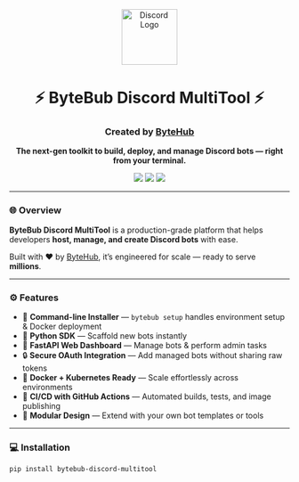 <div align="center">
  <img src="https://cdn.jsdelivr.net/gh/simple-icons/simple-icons/icons/discord.svg" width="100" alt="Discord Logo"/>
  <h1>⚡ ByteBub Discord MultiTool ⚡</h1>
  <h3>Created by <a href="https://github.com/ByteHub">ByteHub</a></h3>
  <p>
    <strong>The next-gen toolkit to build, deploy, and manage Discord bots — right from your terminal.</strong>
  </p>
  <a href="https://pypi.org/project/bytebub-discord-multitool/"><img src="https://img.shields.io/pypi/v/bytebub-discord-multitool?color=red&style=for-the-badge" /></a>
  <a href="https://github.com/ByteHub/bytebub-discord-multitool/actions"><img src="https://img.shields.io/github/actions/workflow/status/ByteHub/bytebub-discord-multitool/ci.yml?label=CI%20Build&style=for-the-badge" /></a>
  <a href="https://github.com/ByteHub/bytebub-discord-multitool"><img src="https://img.shields.io/github/stars/ByteHub/bytebub-discord-multitool?style=for-the-badge&color=yellow" /></a>
</div>

---

### 🌐 Overview

**ByteBub Discord MultiTool** is a production-grade platform that helps developers **host, manage, and create Discord bots** with ease.

Built with ❤️ by [ByteHub](https://github.com/ByteHub), it’s engineered for scale — ready to serve **millions**.

---

### ⚙️ Features

- 🧠 **Command-line Installer** — `bytebub setup` handles environment setup & Docker deployment  
- 🐍 **Python SDK** — Scaffold new bots instantly  
- 🚀 **FastAPI Web Dashboard** — Manage bots & perform admin tasks  
- 🔒 **Secure OAuth Integration** — Add managed bots without sharing raw tokens  
- 🐳 **Docker + Kubernetes Ready** — Scale effortlessly across environments  
- 🔄 **CI/CD with GitHub Actions** — Automated builds, tests, and image publishing  
- 🧩 **Modular Design** — Extend with your own bot templates or tools  

---

### 💻 Installation

```bash
pip install bytebub-discord-multitool
